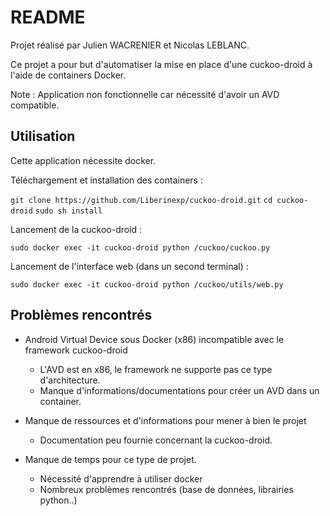 # README

Projet réalisé par Julien WACRENIER et Nicolas LEBLANC.

Ce projet a pour but d'automatiser la mise en place d'une cuckoo-droid à l'aide de containers Docker.

Note : Application non fonctionnelle car nécessité d'avoir un AVD compatible.

## Utilisation

Cette application nécessite docker.

Téléchargement et installation des containers :

`git clone https://github.com/Liberinexp/cuckoo-droid.git`
`cd cuckoo-droid`
`sudo sh install`

Lancement de la cuckoo-droid :

`sudo docker exec -it cuckoo-droid python /cuckoo/cuckoo.py`


Lancement de l'interface web (dans un second terminal) :

`sudo docker exec -it cuckoo-droid python /cuckoo/utils/web.py`  


## Problèmes rencontrés

- Android Virtual Device sous Docker (x86) incompatible avec le framework cuckoo-droid
  - L'AVD est en x86, le framework ne supporte pas ce type d'architecture.
  - Manque d'informations/documentations pour créer un AVD dans un container.


- Manque de ressources et d'informations pour mener à bien le projet
  - Documentation peu fournie concernant la cuckoo-droid.


- Manque de temps pour ce type de projet.
  - Nécessité d'apprendre à utiliser docker
  - Nombreux problèmes rencontrés (base de données, librairies python..)
